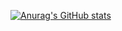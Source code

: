 [![Anurag's GitHub stats](https://github-readme-stats.vercel.app/api?username=anticuchito)](https://github.com/anticuchito/github-readme-stats&bg_color=1e1e2e&text_color=cdd6f4&icon_color=cba6f7&title_color=94e2d5)

